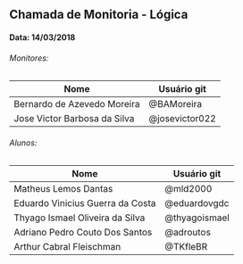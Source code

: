 ## Chamada de Monitoria - Lógica
#### Data: 14/03/2018

###### Monitores:

|Nome                               |Usuário git          |
|-----------------------------------|---------------------|
| Bernardo de Azevedo Moreira       | @BAMoreira          |
| Jose Victor Barbosa da Silva      | @josevictor022      |

###### Alunos:

|Nome                               |Usuário git          |
|-----------------------------------|---------------------|
|Matheus Lemos Dantas               | @mld2000            |
| Eduardo Vinicius Guerra da Costa  | @eduardovgdc        |
| Thyago Ismael Oliveira da Silva   | @thyagoismael       |
| Adriano Pedro Couto Dos Santos    | @adroutos                     |
| Arthur Cabral Fleischman          | @TKfleBR            |

